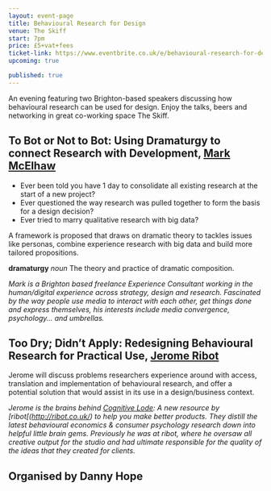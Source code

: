 ```yaml
---
layout: event-page  
title: Behavioural Research for Design
venue: The Skiff
start: 7pm
price: £5+vat+fees
ticket-link: https://www.eventbrite.co.uk/e/behavioural-research-for-design-tickets-31219396054#tickets
upcoming: true 

published: true
---
```

An evening featuring two Brighton-based speakers discussing how behavioural research can be used for design. Enjoy the talks, beers and networking in great co-working space The Skiff.

## To Bot or Not to Bot: Using Dramaturgy to connect Research with Development, [Mark McElhaw](https://www.linkedin.com/in/mark-mcelhaw-805a92)
* Ever been told you have 1 day to consolidate all existing research at the start of a new project?
* Ever questioned the way research was pulled together to form the basis for a design decision?
* Ever tried to marry qualitative research with big data?

A framework is proposed that draws on dramatic theory to tackles issues like personas, combine experience research with big data and build more tailored propositions.

**dramaturgy** *noun* The theory and practice of dramatic composition.

*Mark is a Brighton based freelance Experience Consultant working in the human/digital experience across strategy, design and research. Fascinated by the way people use media to interact with each other, get things done and express themselves, his interests include media convergence, psychology… and umbrellas.*


## Too Dry; Didn’t Apply: Redesigning Behavioural Research for Practical Use, [Jerome Ribot](https://www.linkedin.com/in/jerome-ribot-6520976)
Jerome will discuss problems researchers experience around with access, translation and implementation of behavioural research, and offer a potential solution that would assist in its use in a design/business context.

*Jerome is the brains behind [Cognitive Lode](http://coglode.com/): A new resource by [ribot[(http://ribot.co.uk/) to help you make better products. They distill the latest behavioural economics & consumer psychology research down into helpful little brain gems. Previously he was at ribot, where he oversaw all creative output for the studio and had ultimate responsible for the quality of the ideas that they created for clients.*

## Organised by Danny Hope
